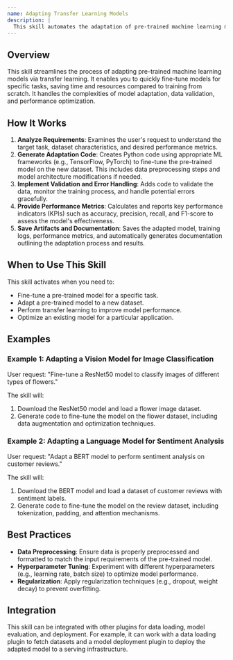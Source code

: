 ```yaml
---
name: Adapting Transfer Learning Models
description: |
  This skill automates the adaptation of pre-trained machine learning models using transfer learning techniques. It is triggered when the user requests assistance with fine-tuning a model, adapting a pre-trained model to a new dataset, or performing transfer learning. It analyzes the user's requirements, generates code for adapting the model, includes data validation and error handling, provides performance metrics, and saves artifacts with documentation. Use this skill when you need to leverage existing models for new tasks or datasets, optimizing for performance and efficiency.
---
```


## Overview

This skill streamlines the process of adapting pre-trained machine learning models via transfer learning. It enables you to quickly fine-tune models for specific tasks, saving time and resources compared to training from scratch. It handles the complexities of model adaptation, data validation, and performance optimization.

## How It Works

1. **Analyze Requirements**: Examines the user's request to understand the target task, dataset characteristics, and desired performance metrics.
2. **Generate Adaptation Code**: Creates Python code using appropriate ML frameworks (e.g., TensorFlow, PyTorch) to fine-tune the pre-trained model on the new dataset. This includes data preprocessing steps and model architecture modifications if needed.
3. **Implement Validation and Error Handling**: Adds code to validate the data, monitor the training process, and handle potential errors gracefully.
4. **Provide Performance Metrics**: Calculates and reports key performance indicators (KPIs) such as accuracy, precision, recall, and F1-score to assess the model's effectiveness.
5. **Save Artifacts and Documentation**: Saves the adapted model, training logs, performance metrics, and automatically generates documentation outlining the adaptation process and results.

## When to Use This Skill

This skill activates when you need to:
- Fine-tune a pre-trained model for a specific task.
- Adapt a pre-trained model to a new dataset.
- Perform transfer learning to improve model performance.
- Optimize an existing model for a particular application.

## Examples

### Example 1: Adapting a Vision Model for Image Classification

User request: "Fine-tune a ResNet50 model to classify images of different types of flowers."

The skill will:
1. Download the ResNet50 model and load a flower image dataset.
2. Generate code to fine-tune the model on the flower dataset, including data augmentation and optimization techniques.

### Example 2: Adapting a Language Model for Sentiment Analysis

User request: "Adapt a BERT model to perform sentiment analysis on customer reviews."

The skill will:
1. Download the BERT model and load a dataset of customer reviews with sentiment labels.
2. Generate code to fine-tune the model on the review dataset, including tokenization, padding, and attention mechanisms.

## Best Practices

- **Data Preprocessing**: Ensure data is properly preprocessed and formatted to match the input requirements of the pre-trained model.
- **Hyperparameter Tuning**: Experiment with different hyperparameters (e.g., learning rate, batch size) to optimize model performance.
- **Regularization**: Apply regularization techniques (e.g., dropout, weight decay) to prevent overfitting.

## Integration

This skill can be integrated with other plugins for data loading, model evaluation, and deployment. For example, it can work with a data loading plugin to fetch datasets and a model deployment plugin to deploy the adapted model to a serving infrastructure.